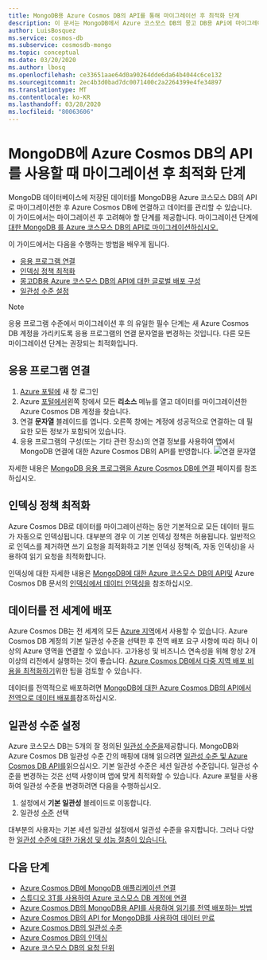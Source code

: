 ```yaml
---
title: MongoDB용 Azure Cosmos DB의 API를 통해 마이그레이션 후 최적화 단계
description: 이 문서는 MongoDB에서 Azure 코스모스 DB의 몽고 DB용 APi에 마이그레이션 후 최적화 기술을 제공합니다.
author: LuisBosquez
ms.service: cosmos-db
ms.subservice: cosmosdb-mongo
ms.topic: conceptual
ms.date: 03/20/2020
ms.author: lbosq
ms.openlocfilehash: ce33651aae64d0a90264dde6da64b4044c6ce132
ms.sourcegitcommit: 2ec4b3d0bad7dc0071400c2a2264399e4fe34897
ms.translationtype: MT
ms.contentlocale: ko-KR
ms.lasthandoff: 03/28/2020
ms.locfileid: "80063606"
---
```

# <a name="post-migration-optimization-steps-when-using-azure-cosmos-dbs-api-for-mongodb"></a>MongoDB에 Azure Cosmos DB의 API를 사용할 때 마이그레이션 후 최적화 단계

MongoDB 데이터베이스에 저장된 데이터를 MongoDB용 Azure 코스모스 DB의 API로 마이그레이션한 후 Azure Cosmos DB에 연결하고 데이터를 관리할 수 있습니다. 이 가이드에서는 마이그레이션 후 고려해야 할 단계를 제공합니다. 마이그레이션 단계에 [대한 MongoDB 를 Azure 코스모스 DB의 API로 마이그레이션하십시오.](../dms/tutorial-mongodb-cosmos-db.md)

이 가이드에서는 다음을 수행하는 방법을 배우게 됩니다.

- [응용 프로그램 연결](#connect-your-application)
- [인덱싱 정책 최적화](#optimize-the-indexing-policy)
- [몽고DB용 Azure 코스모스 DB의 API에 대한 글로벌 배포 구성](#globally-distribute-your-data)
- [일관성 수준 설정](#set-consistency-level)

> [!NOTE]
> 응용 프로그램 수준에서 마이그레이션 후 의 유일한 필수 단계는 새 Azure Cosmos DB 계정을 가리키도록 응용 프로그램의 연결 문자열을 변경하는 것입니다. 다른 모든 마이그레이션 단계는 권장되는 최적화입니다.
>

## <a name="connect-your-application"></a>응용 프로그램 연결

1. [Azure 포털에](https://www.portal.azure.com/) 새 창 로그인
2. Azure [포털에서](https://www.portal.azure.com/)왼쪽 창에서 모든 **리소스** 메뉴를 열고 데이터를 마이그레이션한 Azure Cosmos DB 계정을 찾습니다.
3. 연결 **문자열** 블레이드를 엽니다. 오른쪽 창에는 계정에 성공적으로 연결하는 데 필요한 모든 정보가 포함되어 있습니다.
4. 응용 프로그램의 구성(또는 기타 관련 장소)의 연결 정보를 사용하여 앱에서 MongoDB 연결에 대한 Azure Cosmos DB의 API를 반영합니다.
![연결 문자열](./media/mongodb-post-migration/connection-string.png)

자세한 내용은 [MongoDB 응용 프로그램을 Azure Cosmos DB에 연결](connect-mongodb-account.md) 페이지를 참조하십시오.

## <a name="optimize-the-indexing-policy"></a>인덱싱 정책 최적화

Azure Cosmos DB로 데이터를 마이그레이션하는 동안 기본적으로 모든 데이터 필드가 자동으로 인덱싱됩니다. 대부분의 경우 이 기본 인덱싱 정책은 허용됩니다. 일반적으로 인덱스를 제거하면 쓰기 요청을 최적화하고 기본 인덱싱 정책(즉, 자동 인덱싱)을 사용하여 읽기 요청을 최적화합니다.

인덱싱에 대한 자세한 내용은 [MongoDB에 대한 Azure 코스모스 DB의 API및](mongodb-indexing.md) Azure Cosmos DB 문서의 [인덱싱에서 데이터 인덱싱을](index-overview.md) 참조하십시오.

## <a name="globally-distribute-your-data"></a>데이터를 전 세계에 배포

Azure Cosmos DB는 전 세계의 모든 [Azure 지역](https://azure.microsoft.com/regions/#services)에서 사용할 수 있습니다. Azure Cosmos DB 계정의 기본 일관성 수준을 선택한 후 전역 배포 요구 사항에 따라 하나 이상의 Azure 영역을 연결할 수 있습니다. 고가용성 및 비즈니스 연속성을 위해 항상 2개 이상의 리전에서 실행하는 것이 좋습니다. [Azure Cosmos DB에서 다중 지역 배포 비용을 최적화하기](optimize-cost-regions.md)위한 팁을 검토할 수 있습니다.

데이터를 전역적으로 배포하려면 [MongoDB에 대한 Azure Cosmos DB의 API에서 전역으로 데이터 배포를](tutorial-global-distribution-mongodb.md)참조하십시오.

## <a name="set-consistency-level"></a>일관성 수준 설정

Azure 코스모스 DB는 5개의 잘 정의된 [일관성 수준을](consistency-levels.md)제공합니다. MongoDB와 Azure Cosmos DB 일관성 수준 간의 매핑에 대해 읽으려면 [일관성 수준 및 Azure Cosmos DB API를](consistency-levels-across-apis.md)읽으십시오. 기본 일관성 수준은 세션 일관성 수준입니다. 일관성 수준을 변경하는 것은 선택 사항이며 앱에 맞게 최적화할 수 있습니다. Azure 포털을 사용하여 일관성 수준을 변경하려면 다음을 수행하십시오.

1. 설정에서 **기본 일관성** 블레이드로 이동합니다.
2. 일관성 [수준](consistency-levels.md) 선택

대부분의 사용자는 기본 세션 일관성 설정에서 일관성 수준을 유지합니다. 그러나 다양한 [일관성 수준에 대한 가용성 및 성능 절충이 있습니다.](consistency-levels-tradeoffs.md)

## <a name="next-steps"></a>다음 단계

* [Azure Cosmos DB에 MongoDB 애플리케이션 연결](connect-mongodb-account.md)
* [스튜디오 3T를 사용하여 Azure 코스모스 DB 계정에 연결](mongodb-mongochef.md)
* [Azure Cosmos DB의 MongoDB용 API를 사용하여 읽기를 전역 배포하는 방법](mongodb-readpreference.md)
* [Azure Cosmos DB의 API for MongoDB를 사용하여 데이터 만료](mongodb-time-to-live.md)
* [Azure Cosmos DB의 일관성 수준](consistency-levels.md)
* [Azure Cosmos DB의 인덱싱](index-overview.md)
* [Azure 코스모스 DB의 요청 단위](request-units.md)